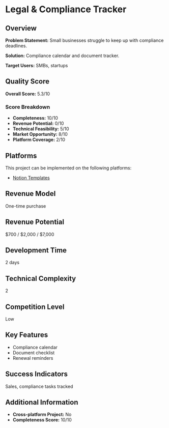 # Legal & Compliance Tracker

## Overview
**Problem Statement:** Small businesses struggle to keep up with compliance deadlines.

**Solution:** Compliance calendar and document tracker.

**Target Users:** SMBs, startups

## Quality Score
**Overall Score:** 5.3/10

### Score Breakdown
- **Completeness:** 10/10
- **Revenue Potential:** 0/10
- **Technical Feasibility:** 5/10
- **Market Opportunity:** 8/10
- **Platform Coverage:** 2/10

## Platforms
This project can be implemented on the following platforms:
- [Notion Templates](./platforms/notion-templates/)

## Revenue Model
One-time purchase

## Revenue Potential
$700 / $2,000 / $7,000

## Development Time
2 days

## Technical Complexity
2

## Competition Level
Low

## Key Features
- Compliance calendar
- Document checklist
- Renewal reminders

## Success Indicators
Sales, compliance tasks tracked

## Additional Information
- **Cross-platform Project:** No
- **Completeness Score:** 10/10
